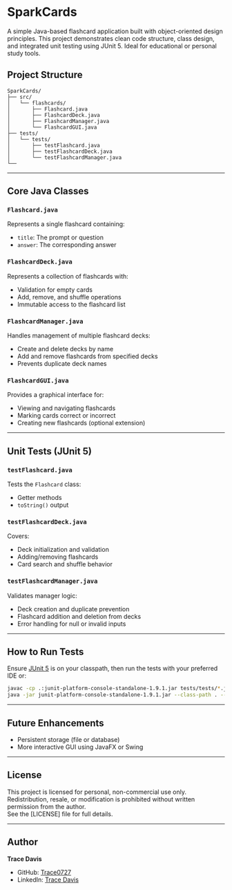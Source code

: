 
# SparkCards

A simple Java-based flashcard application built with object-oriented design principles. This project demonstrates clean code structure, class design, and integrated unit testing using JUnit 5. Ideal for educational or personal study tools.



## Project Structure

```
SparkCards/
├── src/
│   └── flashcards/
│       ├── Flashcard.java
│       ├── FlashcardDeck.java
│       ├── FlashcardManager.java
│       └── FlashcardGUI.java
├── tests/
│   └── tests/
│       ├── testFlashcard.java
│       ├── testFlashcardDeck.java
│       └── testFlashcardManager.java
└──
```

---



## Core Java Classes

### `Flashcard.java`
Represents a single flashcard containing:
- `title`: The prompt or question
- `answer`: The corresponding answer

### `FlashcardDeck.java`
Represents a collection of flashcards with:
- Validation for empty cards
- Add, remove, and shuffle operations
- Immutable access to the flashcard list

### `FlashcardManager.java`
Handles management of multiple flashcard decks:
- Create and delete decks by name
- Add and remove flashcards from specified decks
- Prevents duplicate deck names

### `FlashcardGUI.java`
Provides a graphical interface for:
- Viewing and navigating flashcards
- Marking cards correct or incorrect
- Creating new flashcards (optional extension)

---



## Unit Tests (JUnit 5)

### `testFlashcard.java`
Tests the `Flashcard` class:
- Getter methods
- `toString()` output

### `testFlashcardDeck.java`
Covers:
- Deck initialization and validation
- Adding/removing flashcards
- Card search and shuffle behavior

### `testFlashcardManager.java`
Validates manager logic:
- Deck creation and duplicate prevention
- Flashcard addition and deletion from decks
- Error handling for null or invalid inputs

---



## How to Run Tests

Ensure [JUnit 5](https://junit.org/junit5/) is on your classpath, then run the tests with your preferred IDE or:

```bash
javac -cp .:junit-platform-console-standalone-1.9.1.jar tests/tests/*.java
java -jar junit-platform-console-standalone-1.9.1.jar --class-path . --scan-class-path
```

---



## Future Enhancements
- Persistent storage (file or database)
- More interactive GUI using JavaFX or Swing

---



## License
This project is licensed for personal, non-commercial use only. Redistribution, resale, or modification is prohibited without written permission from the author.  
See the [LICENSE] file for full details.


---



## Author
**Trace Davis**  
- GitHub: [Trace0727](https://github.com/Trace0727)  
- LinkedIn: [Trace Davis](https://www.linkedin.com/in/trace-d-926380138/)
